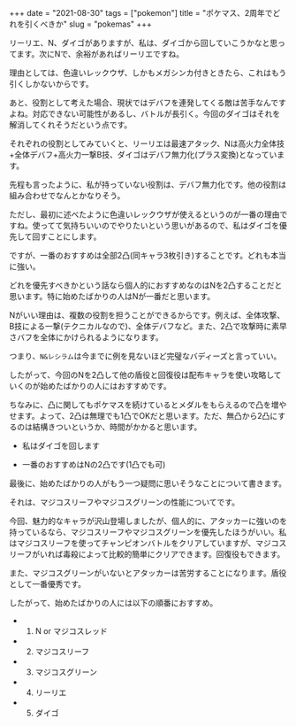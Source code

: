 +++
date = "2021-08-30"
tags = ["pokemon"]
title = "ポケマス、2周年でどれを引くべきか"
slug = "pokemas"
+++

リーリエ、N、ダイゴがありますが、私は、ダイゴから回していこうかなと思ってます。次にNで、余裕があればリーリエですね。

理由としては、色違いレックウザ、しかもメガシンカ付きときたら、これはもう引くしかないからです。

あと、役割として考えた場合、現状ではデバフを連発してくる敵は苦手なんですよね。対応できない可能性があるし、バトルが長引く。今回のダイゴはそれを解消してくれそうだという点です。

それぞれの役割としてみていくと、リーリエは最速アタック、Nは高火力全体技+全体デバフ+高火力一撃B技、ダイゴはデバフ無力化(プラス変換)となっています。

先程も言ったように、私が持っていない役割は、デバフ無力化です。他の役割は組み合わせでなんとかなりそう。

ただし、最初に述べたように色違いレックウザが使えるというのが一番の理由ですね。使ってて気持ちいいのでやりたいという思いがあるので、私はダイゴを優先して回すことにします。

ですが、一番のおすすめは全部2凸(同キャラ3枚引き)することです。どれも本当に強い。

どれを優先すべきかという話なら個人的におすすめなのはNを2凸することだと思います。特に始めたばかりの人はNが一番だと思います。

Nがいい理由は、複数の役割を担うことができるからです。例えば、全体攻撃、B技による一撃(テクニカルなので)、全体デバフなど。また、2凸で攻撃時に素早さバフを全体にかけられるようになります。

つまり、`N&レシラム`は今までに例を見ないほど完璧なバディーズと言っていい。

したがって、今回のNを2凸して他の盾役と回復役は配布キャラを使い攻略していくのが始めたばかりの人にはおすすめです。

ちなみに、凸に関してもポケマスを続けているとメダルをもらえるので凸を増やせます。よって、2凸は無理でも1凸でOKだと思います。ただ、無凸から2凸にするのは結構きついというか、時間がかかると思います。

- 私はダイゴを回します

- 一番のおすすめはNの2凸です(1凸でも可)

最後に、始めたばかりの人がもう一つ疑問に思いそうなことについて書きます。

それは、マジコスリーフやマジコスグリーンの性能についてです。

今回、魅力的なキャラが沢山登場しましたが、個人的に、アタッカーに強いのを持っているなら、マジコスリーフやマジコスグリーンを優先したほうがいい。私はマジコスリーフを使ってチャンピオンバトルをクリアしていますが、マジコスリーフがいれば毒殺によって比較的簡単にクリアできます。回復役もできます。

また、マジコスグリーンがいないとアタッカーは苦労することになります。盾役として一番優秀です。

したがって、始めたばかりの人には以下の順番におすすめ。

- 1. N or マジコスレッド

- 2. マジコスリーフ

- 3. マジコスグリーン

- 4. リーリエ

- 5. ダイゴ

